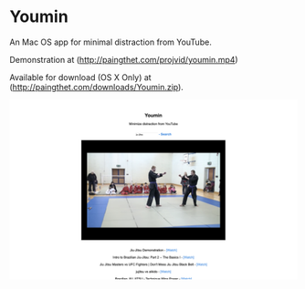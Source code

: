 # Youmin
 An Mac OS app for minimal distraction from YouTube.
 
 Demonstration at (http://paingthet.com/projvid/youmin.mp4)
 
 Available for download (OS X Only) at (http://paingthet.com/downloads/Youmin.zip).
 
 ![Image of screenshot](preview.png)
